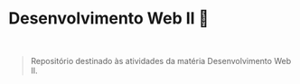 <h1>Desenvolvimento Web II 🌟</h1>

<br>

>Repositório destinado às atividades da matéria Desenvolvimento Web II.
